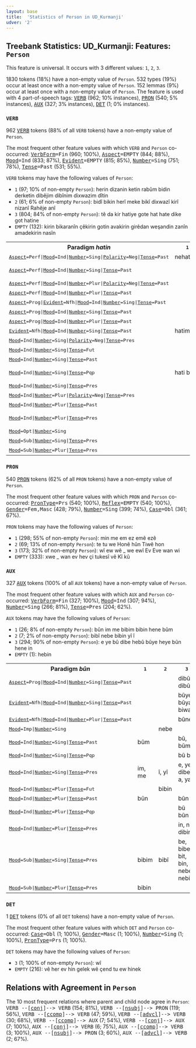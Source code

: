 ```yaml
---
layout: base
title:  'Statistics of Person in UD_Kurmanji'
udver: '2'
---
```


## Treebank Statistics: UD_Kurmanji: Features: `Person`

This feature is universal.
It occurs with 3 different values: `1`, `2`, `3`.

1830 tokens (18%) have a non-empty value of `Person`.
532 types (19%) occur at least once with a non-empty value of `Person`.
152 lemmas (9%) occur at least once with a non-empty value of `Person`.
The feature is used with 4 part-of-speech tags: <tt><a href="kmr-pos-VERB.html">VERB</a></tt> (962; 10% instances), <tt><a href="kmr-pos-PRON.html">PRON</a></tt> (540; 5% instances), <tt><a href="kmr-pos-AUX.html">AUX</a></tt> (327; 3% instances), <tt><a href="kmr-pos-DET.html">DET</a></tt> (1; 0% instances).

### `VERB`

962 <tt><a href="kmr-pos-VERB.html">VERB</a></tt> tokens (88% of all `VERB` tokens) have a non-empty value of `Person`.

The most frequent other feature values with which `VERB` and `Person` co-occurred: <tt><a href="kmr-feat-VerbForm.html">VerbForm</a></tt><tt>=Fin</tt> (960; 100%), <tt><a href="kmr-feat-Aspect.html">Aspect</a></tt><tt>=EMPTY</tt> (844; 88%), <tt><a href="kmr-feat-Mood.html">Mood</a></tt><tt>=Ind</tt> (833; 87%), <tt><a href="kmr-feat-Evident.html">Evident</a></tt><tt>=EMPTY</tt> (815; 85%), <tt><a href="kmr-feat-Number.html">Number</a></tt><tt>=Sing</tt> (751; 78%), <tt><a href="kmr-feat-Tense.html">Tense</a></tt><tt>=Past</tt> (531; 55%).

`VERB` tokens may have the following values of `Person`:

* `1` (97; 10% of non-empty `Person`): herin dizanin ketin rabûm bidin derketin dibêjim dibînim dixwazim dîtin
* `2` (61; 6% of non-empty `Person`): bidî bikin herî meke bikî dixwazî kirî nizanî Rahêje anî
* `3` (804; 84% of non-empty `Person`): tê da kir hatiye gote hat hate dike got hatine
* `EMPTY` (132): kirin bikaranîn çêkirin gotin avakirin girêdan weşandin zanîn amadekirin nasîn

<table>
  <tr><th>Paradigm <i>hatin</i></th><th><tt>1</tt></th><th><tt>2</tt></th><th><tt>3</tt></th></tr>
  <tr><td><tt><tt><a href="kmr-feat-Aspect.html">Aspect</a></tt><tt>=Perf</tt>|<tt><a href="kmr-feat-Mood.html">Mood</a></tt><tt>=Ind</tt>|<tt><a href="kmr-feat-Number.html">Number</a></tt><tt>=Sing</tt>|<tt><a href="kmr-feat-Polarity.html">Polarity</a></tt><tt>=Neg</tt>|<tt><a href="kmr-feat-Tense.html">Tense</a></tt><tt>=Past</tt></tt></td><td>nehatime</td><td></td><td>nehatiye</td></tr>
  <tr><td><tt><tt><a href="kmr-feat-Aspect.html">Aspect</a></tt><tt>=Perf</tt>|<tt><a href="kmr-feat-Mood.html">Mood</a></tt><tt>=Ind</tt>|<tt><a href="kmr-feat-Number.html">Number</a></tt><tt>=Sing</tt>|<tt><a href="kmr-feat-Tense.html">Tense</a></tt><tt>=Past</tt></tt></td><td></td><td></td><td>hate, hatiye</td></tr>
  <tr><td><tt><tt><a href="kmr-feat-Aspect.html">Aspect</a></tt><tt>=Perf</tt>|<tt><a href="kmr-feat-Mood.html">Mood</a></tt><tt>=Ind</tt>|<tt><a href="kmr-feat-Number.html">Number</a></tt><tt>=Plur</tt>|<tt><a href="kmr-feat-Polarity.html">Polarity</a></tt><tt>=Neg</tt>|<tt><a href="kmr-feat-Tense.html">Tense</a></tt><tt>=Past</tt></tt></td><td></td><td></td><td>nehatine</td></tr>
  <tr><td><tt><tt><a href="kmr-feat-Aspect.html">Aspect</a></tt><tt>=Perf</tt>|<tt><a href="kmr-feat-Mood.html">Mood</a></tt><tt>=Ind</tt>|<tt><a href="kmr-feat-Number.html">Number</a></tt><tt>=Plur</tt>|<tt><a href="kmr-feat-Tense.html">Tense</a></tt><tt>=Past</tt></tt></td><td></td><td></td><td>hatine</td></tr>
  <tr><td><tt><tt><a href="kmr-feat-Aspect.html">Aspect</a></tt><tt>=Prog</tt>|<tt><a href="kmr-feat-Evident.html">Evident</a></tt><tt>=Nfh</tt>|<tt><a href="kmr-feat-Mood.html">Mood</a></tt><tt>=Ind</tt>|<tt><a href="kmr-feat-Number.html">Number</a></tt><tt>=Sing</tt>|<tt><a href="kmr-feat-Tense.html">Tense</a></tt><tt>=Past</tt></tt></td><td></td><td></td><td>dihate</td></tr>
  <tr><td><tt><tt><a href="kmr-feat-Aspect.html">Aspect</a></tt><tt>=Prog</tt>|<tt><a href="kmr-feat-Mood.html">Mood</a></tt><tt>=Ind</tt>|<tt><a href="kmr-feat-Number.html">Number</a></tt><tt>=Sing</tt>|<tt><a href="kmr-feat-Tense.html">Tense</a></tt><tt>=Past</tt></tt></td><td></td><td></td><td>dihat</td></tr>
  <tr><td><tt><tt><a href="kmr-feat-Aspect.html">Aspect</a></tt><tt>=Prog</tt>|<tt><a href="kmr-feat-Mood.html">Mood</a></tt><tt>=Ind</tt>|<tt><a href="kmr-feat-Number.html">Number</a></tt><tt>=Plur</tt>|<tt><a href="kmr-feat-Tense.html">Tense</a></tt><tt>=Past</tt></tt></td><td></td><td></td><td>dihatin</td></tr>
  <tr><td><tt><tt><a href="kmr-feat-Evident.html">Evident</a></tt><tt>=Nfh</tt>|<tt><a href="kmr-feat-Mood.html">Mood</a></tt><tt>=Ind</tt>|<tt><a href="kmr-feat-Number.html">Number</a></tt><tt>=Sing</tt>|<tt><a href="kmr-feat-Tense.html">Tense</a></tt><tt>=Past</tt></tt></td><td>hatime</td><td></td><td>hatiye</td></tr>
  <tr><td><tt><tt><a href="kmr-feat-Mood.html">Mood</a></tt><tt>=Ind</tt>|<tt><a href="kmr-feat-Number.html">Number</a></tt><tt>=Sing</tt>|<tt><a href="kmr-feat-Polarity.html">Polarity</a></tt><tt>=Neg</tt>|<tt><a href="kmr-feat-Tense.html">Tense</a></tt><tt>=Pres</tt></tt></td><td></td><td></td><td>nayê</td></tr>
  <tr><td><tt><tt><a href="kmr-feat-Mood.html">Mood</a></tt><tt>=Ind</tt>|<tt><a href="kmr-feat-Number.html">Number</a></tt><tt>=Sing</tt>|<tt><a href="kmr-feat-Tense.html">Tense</a></tt><tt>=Fut</tt></tt></td><td></td><td></td><td>neyê</td></tr>
  <tr><td><tt><tt><a href="kmr-feat-Mood.html">Mood</a></tt><tt>=Ind</tt>|<tt><a href="kmr-feat-Number.html">Number</a></tt><tt>=Sing</tt>|<tt><a href="kmr-feat-Tense.html">Tense</a></tt><tt>=Past</tt></tt></td><td></td><td>hatî</td><td>hat</td></tr>
  <tr><td><tt><tt><a href="kmr-feat-Mood.html">Mood</a></tt><tt>=Ind</tt>|<tt><a href="kmr-feat-Number.html">Number</a></tt><tt>=Sing</tt>|<tt><a href="kmr-feat-Tense.html">Tense</a></tt><tt>=Pqp</tt></tt></td><td>hati bûm</td><td></td><td>hatibû, hati bû</td></tr>
  <tr><td><tt><tt><a href="kmr-feat-Mood.html">Mood</a></tt><tt>=Ind</tt>|<tt><a href="kmr-feat-Number.html">Number</a></tt><tt>=Sing</tt>|<tt><a href="kmr-feat-Tense.html">Tense</a></tt><tt>=Pres</tt></tt></td><td></td><td></td><td>tê, têt</td></tr>
  <tr><td><tt><tt><a href="kmr-feat-Mood.html">Mood</a></tt><tt>=Ind</tt>|<tt><a href="kmr-feat-Number.html">Number</a></tt><tt>=Plur</tt>|<tt><a href="kmr-feat-Polarity.html">Polarity</a></tt><tt>=Neg</tt>|<tt><a href="kmr-feat-Tense.html">Tense</a></tt><tt>=Pres</tt></tt></td><td></td><td></td><td>nayên</td></tr>
  <tr><td><tt><tt><a href="kmr-feat-Mood.html">Mood</a></tt><tt>=Ind</tt>|<tt><a href="kmr-feat-Number.html">Number</a></tt><tt>=Plur</tt>|<tt><a href="kmr-feat-Tense.html">Tense</a></tt><tt>=Past</tt></tt></td><td></td><td></td><td>hatin</td></tr>
  <tr><td><tt><tt><a href="kmr-feat-Mood.html">Mood</a></tt><tt>=Ind</tt>|<tt><a href="kmr-feat-Number.html">Number</a></tt><tt>=Plur</tt>|<tt><a href="kmr-feat-Tense.html">Tense</a></tt><tt>=Pres</tt></tt></td><td></td><td></td><td>tên, têne</td></tr>
  <tr><td><tt><tt><a href="kmr-feat-Mood.html">Mood</a></tt><tt>=Opt</tt>|<tt><a href="kmr-feat-Number.html">Number</a></tt><tt>=Sing</tt></tt></td><td></td><td></td><td>bihata</td></tr>
  <tr><td><tt><tt><a href="kmr-feat-Mood.html">Mood</a></tt><tt>=Sub</tt>|<tt><a href="kmr-feat-Number.html">Number</a></tt><tt>=Sing</tt>|<tt><a href="kmr-feat-Tense.html">Tense</a></tt><tt>=Pres</tt></tt></td><td></td><td>bêî</td><td>bê, were</td></tr>
  <tr><td><tt><tt><a href="kmr-feat-Mood.html">Mood</a></tt><tt>=Sub</tt>|<tt><a href="kmr-feat-Number.html">Number</a></tt><tt>=Plur</tt>|<tt><a href="kmr-feat-Tense.html">Tense</a></tt><tt>=Pres</tt></tt></td><td></td><td></td><td>bên</td></tr>
</table>

### `PRON`

540 <tt><a href="kmr-pos-PRON.html">PRON</a></tt> tokens (62% of all `PRON` tokens) have a non-empty value of `Person`.

The most frequent other feature values with which `PRON` and `Person` co-occurred: <tt><a href="kmr-feat-PronType.html">PronType</a></tt><tt>=Prs</tt> (540; 100%), <tt><a href="kmr-feat-Reflex.html">Reflex</a></tt><tt>=EMPTY</tt> (540; 100%), <tt><a href="kmr-feat-Gender.html">Gender</a></tt><tt>=Fem,Masc</tt> (428; 79%), <tt><a href="kmr-feat-Number.html">Number</a></tt><tt>=Sing</tt> (399; 74%), <tt><a href="kmr-feat-Case.html">Case</a></tt><tt>=Obl</tt> (361; 67%).

`PRON` tokens may have the following values of `Person`:

* `1` (298; 55% of non-empty `Person`): min me em ez emê ezê
* `2` (69; 13% of non-empty `Person`): te tu we Honê hûn Tiwê hon
* `3` (173; 32% of non-empty `Person`): wî ew wê _ we ewî Ev Eve wan wi
* `EMPTY` (333): xwe _ wan ev hev çi tukesî vê Kî kû

### `AUX`

327 <tt><a href="kmr-pos-AUX.html">AUX</a></tt> tokens (100% of all `AUX` tokens) have a non-empty value of `Person`.

The most frequent other feature values with which `AUX` and `Person` co-occurred: <tt><a href="kmr-feat-VerbForm.html">VerbForm</a></tt><tt>=Fin</tt> (327; 100%), <tt><a href="kmr-feat-Mood.html">Mood</a></tt><tt>=Ind</tt> (307; 94%), <tt><a href="kmr-feat-Number.html">Number</a></tt><tt>=Sing</tt> (266; 81%), <tt><a href="kmr-feat-Tense.html">Tense</a></tt><tt>=Pres</tt> (204; 62%).

`AUX` tokens may have the following values of `Person`:

* `1` (26; 8% of non-empty `Person`): bûn im me bibim bibin hene bûm
* `2` (7; 2% of non-empty `Person`): bibî nebe bibin yî î
* `3` (294; 90% of non-empty `Person`): e ye bû dibe hebû bûye heye bûn hene in
* `EMPTY` (1): hebin

<table>
  <tr><th>Paradigm <i>bûn</i></th><th><tt>1</tt></th><th><tt>2</tt></th><th><tt>3</tt></th></tr>
  <tr><td><tt><tt><a href="kmr-feat-Aspect.html">Aspect</a></tt><tt>=Prog</tt>|<tt><a href="kmr-feat-Mood.html">Mood</a></tt><tt>=Ind</tt>|<tt><a href="kmr-feat-Number.html">Number</a></tt><tt>=Sing</tt>|<tt><a href="kmr-feat-Tense.html">Tense</a></tt><tt>=Past</tt></tt></td><td></td><td></td><td>dibû, dibûm</td></tr>
  <tr><td><tt><tt><a href="kmr-feat-Evident.html">Evident</a></tt><tt>=Nfh</tt>|<tt><a href="kmr-feat-Mood.html">Mood</a></tt><tt>=Ind</tt>|<tt><a href="kmr-feat-Number.html">Number</a></tt><tt>=Sing</tt>|<tt><a href="kmr-feat-Tense.html">Tense</a></tt><tt>=Past</tt></tt></td><td></td><td></td><td>bûye, bûya, biwa</td></tr>
  <tr><td><tt><tt><a href="kmr-feat-Evident.html">Evident</a></tt><tt>=Nfh</tt>|<tt><a href="kmr-feat-Mood.html">Mood</a></tt><tt>=Ind</tt>|<tt><a href="kmr-feat-Number.html">Number</a></tt><tt>=Plur</tt>|<tt><a href="kmr-feat-Tense.html">Tense</a></tt><tt>=Past</tt></tt></td><td></td><td></td><td>bûne</td></tr>
  <tr><td><tt><tt><a href="kmr-feat-Mood.html">Mood</a></tt><tt>=Imp</tt>|<tt><a href="kmr-feat-Number.html">Number</a></tt><tt>=Sing</tt></tt></td><td></td><td>nebe</td><td></td></tr>
  <tr><td><tt><tt><a href="kmr-feat-Mood.html">Mood</a></tt><tt>=Ind</tt>|<tt><a href="kmr-feat-Number.html">Number</a></tt><tt>=Sing</tt>|<tt><a href="kmr-feat-Tense.html">Tense</a></tt><tt>=Past</tt></tt></td><td>bûm</td><td></td><td>bû, bûm</td></tr>
  <tr><td><tt><tt><a href="kmr-feat-Mood.html">Mood</a></tt><tt>=Ind</tt>|<tt><a href="kmr-feat-Number.html">Number</a></tt><tt>=Sing</tt>|<tt><a href="kmr-feat-Tense.html">Tense</a></tt><tt>=Pqp</tt></tt></td><td></td><td></td><td>bû bû</td></tr>
  <tr><td><tt><tt><a href="kmr-feat-Mood.html">Mood</a></tt><tt>=Ind</tt>|<tt><a href="kmr-feat-Number.html">Number</a></tt><tt>=Sing</tt>|<tt><a href="kmr-feat-Tense.html">Tense</a></tt><tt>=Pres</tt></tt></td><td>im, me</td><td>î, yî</td><td>e, ye, dibe, a, ya</td></tr>
  <tr><td><tt><tt><a href="kmr-feat-Mood.html">Mood</a></tt><tt>=Ind</tt>|<tt><a href="kmr-feat-Number.html">Number</a></tt><tt>=Plur</tt>|<tt><a href="kmr-feat-Tense.html">Tense</a></tt><tt>=Fut</tt></tt></td><td></td><td>bibin</td><td></td></tr>
  <tr><td><tt><tt><a href="kmr-feat-Mood.html">Mood</a></tt><tt>=Ind</tt>|<tt><a href="kmr-feat-Number.html">Number</a></tt><tt>=Plur</tt>|<tt><a href="kmr-feat-Tense.html">Tense</a></tt><tt>=Past</tt></tt></td><td>bûn</td><td></td><td>bûn</td></tr>
  <tr><td><tt><tt><a href="kmr-feat-Mood.html">Mood</a></tt><tt>=Ind</tt>|<tt><a href="kmr-feat-Number.html">Number</a></tt><tt>=Plur</tt>|<tt><a href="kmr-feat-Tense.html">Tense</a></tt><tt>=Pqp</tt></tt></td><td></td><td></td><td>bû bûn</td></tr>
  <tr><td><tt><tt><a href="kmr-feat-Mood.html">Mood</a></tt><tt>=Ind</tt>|<tt><a href="kmr-feat-Number.html">Number</a></tt><tt>=Plur</tt>|<tt><a href="kmr-feat-Tense.html">Tense</a></tt><tt>=Pres</tt></tt></td><td></td><td></td><td>in, ne, dibin</td></tr>
  <tr><td><tt><tt><a href="kmr-feat-Mood.html">Mood</a></tt><tt>=Sub</tt>|<tt><a href="kmr-feat-Number.html">Number</a></tt><tt>=Sing</tt>|<tt><a href="kmr-feat-Tense.html">Tense</a></tt><tt>=Pres</tt></tt></td><td>bibim</td><td>bibî</td><td>be, bibe, bit, bin, nebe, nebit</td></tr>
  <tr><td><tt><tt><a href="kmr-feat-Mood.html">Mood</a></tt><tt>=Sub</tt>|<tt><a href="kmr-feat-Number.html">Number</a></tt><tt>=Plur</tt>|<tt><a href="kmr-feat-Tense.html">Tense</a></tt><tt>=Pres</tt></tt></td><td>bibin</td><td></td><td></td></tr>
</table>

### `DET`

1 <tt><a href="kmr-pos-DET.html">DET</a></tt> tokens (0% of all `DET` tokens) have a non-empty value of `Person`.

The most frequent other feature values with which `DET` and `Person` co-occurred: <tt><a href="kmr-feat-Case.html">Case</a></tt><tt>=Obl</tt> (1; 100%), <tt><a href="kmr-feat-Gender.html">Gender</a></tt><tt>=Masc</tt> (1; 100%), <tt><a href="kmr-feat-Number.html">Number</a></tt><tt>=Sing</tt> (1; 100%), <tt><a href="kmr-feat-PronType.html">PronType</a></tt><tt>=Prs</tt> (1; 100%).

`DET` tokens may have the following values of `Person`:

* `3` (1; 100% of non-empty `Person`): wî
* `EMPTY` (216): vê her ev hin gelek wê çend tu ew hinek

## Relations with Agreement in `Person`

The 10 most frequent relations where parent and child node agree in `Person`:
<tt>VERB --[<tt><a href="kmr-dep-conj.html">conj</a></tt>]--> VERB</tt> (154; 81%),
<tt>VERB --[<tt><a href="kmr-dep-nsubj.html">nsubj</a></tt>]--> PRON</tt> (119; 56%),
<tt>VERB --[<tt><a href="kmr-dep-ccomp.html">ccomp</a></tt>]--> VERB</tt> (47; 59%),
<tt>VERB --[<tt><a href="kmr-dep-advcl.html">advcl</a></tt>]--> VERB</tt> (30; 68%),
<tt>VERB --[<tt><a href="kmr-dep-ccomp.html">ccomp</a></tt>]--> AUX</tt> (7; 54%),
<tt>VERB --[<tt><a href="kmr-dep-conj.html">conj</a></tt>]--> AUX</tt> (7; 100%),
<tt>AUX --[<tt><a href="kmr-dep-conj.html">conj</a></tt>]--> VERB</tt> (6; 75%),
<tt>AUX --[<tt><a href="kmr-dep-ccomp.html">ccomp</a></tt>]--> VERB</tt> (3; 100%),
<tt>AUX --[<tt><a href="kmr-dep-nsubj.html">nsubj</a></tt>]--> PRON</tt> (3; 60%),
<tt>AUX --[<tt><a href="kmr-dep-advcl.html">advcl</a></tt>]--> VERB</tt> (2; 67%).

